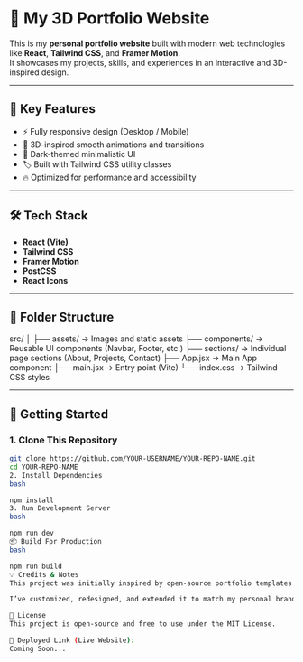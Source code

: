 # 🚀 My 3D Portfolio Website

This is my **personal portfolio website** built with modern web technologies like **React**, **Tailwind CSS**, and **Framer Motion**.  
It showcases my projects, skills, and experiences in an interactive and 3D-inspired design.

---

## 📌 Key Features
- ⚡ Fully responsive design (Desktop / Mobile)
- 🎨 3D-inspired smooth animations and transitions
- 🌙 Dark-themed minimalistic UI
- 🏷️ Built with Tailwind CSS utility classes
- 🔥 Optimized for performance and accessibility

---

## 🛠️ Tech Stack
- **React (Vite)**
- **Tailwind CSS**
- **Framer Motion**
- **PostCSS**
- **React Icons**

---

## 📂 Folder Structure
src/
│
├── assets/ → Images and static assets
├── components/ → Reusable UI components (Navbar, Footer, etc.)
├── sections/ → Individual page sections (About, Projects, Contact)
├── App.jsx → Main App component
├── main.jsx → Entry point (Vite)
└── index.css → Tailwind CSS styles



---

## 🚀 Getting Started
### 1. Clone This Repository
```bash
git clone https://github.com/YOUR-USERNAME/YOUR-REPO-NAME.git
cd YOUR-REPO-NAME
2. Install Dependencies
bash

npm install
3. Run Development Server
bash

npm run dev
📦 Build For Production
bash

npm run build
💡 Credits & Notes
This project was initially inspired by open-source portfolio templates and tutorials.

I’ve customized, redesigned, and extended it to match my personal branding and projects.

📃 License
This project is open-source and free to use under the MIT License.

🔗 Deployed Link (Live Website):
Coming Soon...